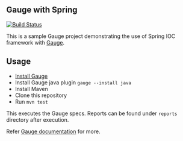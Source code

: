 ## Gauge with Spring

[![Build Status](https://travis-ci.org/getgauge-examples/ioc-spring.svg?branch=master)](https://travis-ci.org/getgauge-examples/ioc-spring)

This is a sample Gauge project demonstrating the use of Spring IOC framework with [Gauge](http://getgauge.io).

## Usage

* [Install Gauge](http://getgauge.io/get-started/index.html)
* Install Gauge java plugin `gauge --install java`
* Install Maven
* Clone this repository
* Run `mvn test`

This executes the Gauge specs. Reports can be found under `reports` directory after execution.

Refer [Gauge documentation](http://getgauge.io/documentation/user/current/) for more.
